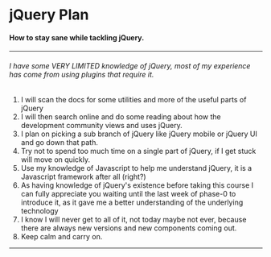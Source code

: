 # jQuery Plan
#### How to stay sane while tackling jQuery.
___
###### I have some VERY LIMITED knowledge of jQuery, most of my experience has come from using plugins that require it.
1. I will scan the docs for some utilities and more of the useful parts of jQuery
2. I will then search online and do some reading about how the development community views and uses jQuery.
3. I plan on picking a sub branch of jQuery like jQuery mobile or jQuery UI and go down that path.
4. Try not to spend too much time on a single part of jQuery, if I get stuck will move on quickly.
5. Use my knowledge of Javascript to help me understand jQuery, it is a Javascript framework after all (right?)
6. As having knowledge of jQuery's existence before taking this course I can fully appreciate you waiting until the last week of phase-0 to introduce it, as it gave me a better understanding of the underlying technology
7. I know I will never get to all of it, not today maybe not ever, because there are always new versions and new components coming out.
8. Keep calm and carry on.
___
